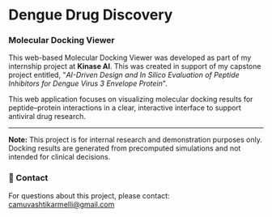 # Dengue Drug Discovery
<h3>Molecular Docking Viewer</h3>

This web-based Molecular Docking Viewer was developed as part of my internship project at **Kinase AI**. This was created in support of my capstone project entitled, "*AI-Driven Design and In Silico Evaluation of Peptide Inhibitors for Dengue Virus 3 Envelope Protein*". 

This web application focuses on visualizing molecular docking results for peptide–protein interactions in a clear, interactive interface to support antiviral drug research.


---

**Note:** This project is for internal research and demonstration purposes only. Docking results are generated from precomputed simulations and not intended for clinical decisions.

### 📧 Contact

For questions about this project, please contact:  
camuvashtikarmelli@gmail.com
